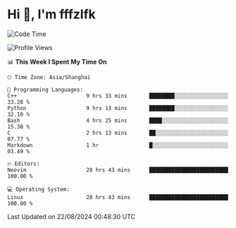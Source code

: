 # Hi 👋, I'm fffzlfk

<!--START_SECTION:waka-->
![Code Time](http://img.shields.io/badge/Code%20Time-930%20hrs%2045%20mins-blue)

![Profile Views](http://img.shields.io/badge/Profile%20Views-0-blue)

📊 **This Week I Spent My Time On** 

```text
🕑︎ Time Zone: Asia/Shanghai

💬 Programming Languages: 
C++                      9 hrs 33 mins       ████████░░░░░░░░░░░░░░░░░   33.28 % 
Python                   9 hrs 13 mins       ████████░░░░░░░░░░░░░░░░░   32.10 % 
Bash                     4 hrs 25 mins       ████░░░░░░░░░░░░░░░░░░░░░   15.38 % 
C                        2 hrs 13 mins       ██░░░░░░░░░░░░░░░░░░░░░░░   07.77 % 
Markdown                 1 hr                █░░░░░░░░░░░░░░░░░░░░░░░░   03.49 % 

🔥 Editors: 
Neovim                   28 hrs 43 mins      █████████████████████████   100.00 % 

💻 Operating System: 
Linux                    28 hrs 43 mins      █████████████████████████   100.00 % 
```


 Last Updated on 22/08/2024 00:48:30 UTC
<!--END_SECTION:waka-->
